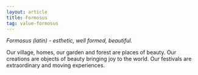 ```yaml
---
layout: article
title: Formosus
tag: value-formosus
---
```

<i>Formosus (latin) - esthetic, well formed, beautiful.</i>

Our village, homes, our garden and forest are places of beauty. Our creations are objects of beauty bringing joy to the world. Our festivals are extraordinary and moving experiences.

